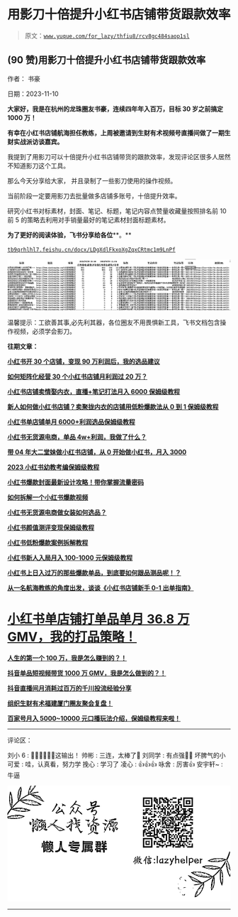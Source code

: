 # 用影刀十倍提升小红书店铺带货跟款效率

> 原文：[`www.yuque.com/for_lazy/thfiu8/rcv8gc484saop1sl`](https://www.yuque.com/for_lazy/thfiu8/rcv8gc484saop1sl)

## (90 赞)用影刀十倍提升小红书店铺带货跟款效率

作者： 书豪

日期：2023-11-10

**大家好，我是在杭州的龙珠圈友书豪，连续四年年入百万，目标 30 岁之前搞定 1000 万！**

**有幸在小红书店铺航海担任教练，上周被邀请到生财有术视频号直播间做了一期生财实战派访谈嘉宾。**

我提到了用影刀可以十倍提升小红书店铺带货的跟款效率，发现评论区很多人居然不知道影刀这个工具。

那么今天分享给大家， 并且录制了一些影刀使用的操作视频。

当前阶段一定要用影刀去批量做多店铺多账号，十倍提升效率。

研究小红书对标素材，封面、笔记、标题，笔记内容点赞量收藏量按照排名前 10 前 5 的策略去利用对手销量最好的笔记素材封面标题素材。

**为了更好的阅读体验，飞书分享给各位****。**

[`tb9qrhlhl7.feishu.cn/docx/LDgXdlFkxoXgZqxCRtmc1m9LnPf`](https://tb9qrhlhl7.feishu.cn/docx/LDgXdlFkxoXgZqxCRtmc1m9LnPf)

![](img/42ed291638238c2cb42a9e60ee4dc360.png)

温馨提示：工欲善其事,必先利其器，各位圈友不用畏惧新工具，飞书文档包含操作视频，必须学会影刀。

**往期文章：**

**[小红书开 30 个店铺，变现 90 万利润后，我的选品建议](https://articles.zsxq.com/id_53llne78u0d8.html)**

**[如何矩阵化经营 30 个小红书店铺月利润过 20 万？](https://articles.zsxq.com/id_3qslvwfcmwn3.html)**

**[小红书店铺卖情娶内衣，直播+笔记打法月入 6000 保姆级教程](https://articles.zsxq.com/id_jj8hu5xhf5c4.html)**

**[新人如何做小红书店铺？卖聚拢内衣的店铺用低粉爆款法从 0 到 1 保姆级教程](https://articles.zsxq.com/id_8ugxoroquobl.html)**

**[小红书单店铺单月 6000+利润选品保姆级教程](https://articles.zsxq.com/id_xwveu3e0usfv.html)**

**[小红书无货源电商，单品 4w+利润，我做了什么？](https://articles.zsxq.com/id_8o3ptacdp6mj.html)**

**[带 04 年大二堂妹做小红书店铺，从 0 开始做小红书，月入 3000](https://articles.zsxq.com/id_ker60oc8oimj.html)**

**[2023 小红书幼教考编保姆级教程](https://articles.zsxq.com/id_cpdec6j4xtho.html)**

**[小红书爆款封面最新设计攻略！带你掌握流量密码](https://articles.zsxq.com/id_bbisxulzsup1.html)**

**[如何拆解一个小红书爆款视频](https://articles.zsxq.com/id_opo78sxacew9.html)**

**[小红书无货源电商做女装如何选品？](https://articles.zsxq.com/id_1wxixz3rofb3.html)**

**[小红书颜值测评变现保姆级教程](https://articles.zsxq.com/id_15njj2g5hxfr.html)**

**[小红书低粉爆款案例拆解教程](https://articles.zsxq.com/id_0nmnwdg6mb0l.html)**

**[小红书新人入局月入 100-1000 元保姆级教程](https://articles.zsxq.com/id_sbk8lqv5unca.html)**

**[小红书上日入过万的那些爆款单品，到底要如何跟品测品呢！？](https://articles.zsxq.com/id_whota2lk2rfp.html)**

**[从一名航海教练的角度出发，谈谈《小红书店铺新手 0-1 出单指南》](https://articles.zsxq.com/id_5o12wuk53van.html)**

# **[小红书单店铺打单品单月 36.8 万 GMV，我的打品策略！](https://articles.zsxq.com/id_dk0libizvoq8.html)**

**[人生的第一个 100 万，我是怎么赚到的？！](https://articles.zsxq.com/id_kek27cqo56wf.html)**

**[抖音单品短视频带货 1000 万 GMV，我是怎么做到的？！](https://articles.zsxq.com/id_qoak1w7ptnwf.html)**

**[抖音直播间月消耗过百万的千川投流经验分享](https://articles.zsxq.com/id_d3zembkeh2cw.html)**

**[组织生财有术福建厦门圈友聚会复盘！](https://articles.zsxq.com/id_7gqhllpk7tpk.html)**

**[百家号月入 5000~10000 元口播玩法介绍，保姆级教程来啦！](https://articles.zsxq.com/id_rrl0r4z5x8x0.html)**

* * *

评论区：

刘小 6 : 👍🏻👍🏻👍🏻这输出！
帅彬 : 三连，太棒了👏
刘同学 : 有点强👍🏻
坏脾气的小可爱 : 哇，认真看，努力学
挽心 : 学习了
凌心 : 👍👍👍
咏舍 : 厉害👍
安宇轩~ : 牛逼

![](img/1c37d505930596d12a88ab23e11aa07a.png)

* * *